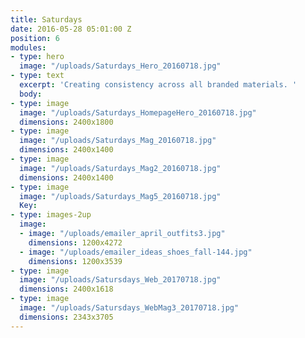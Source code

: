 ```yaml
---
title: Saturdays
date: 2016-05-28 05:01:00 Z
position: 6
modules:
- type: hero
  image: "/uploads/Saturdays_Hero_20160718.jpg"
- type: text
  excerpt: 'Creating consistency across all branded materials. '
  body: 
- type: image
  image: "/uploads/Saturdays_HomepageHero_20160718.jpg"
  dimensions: 2400x1800
- type: image
  image: "/uploads/Saturdays_Mag_20160718.jpg"
  dimensions: 2400x1400
- type: image
  image: "/uploads/Saturdays_Mag2_20160718.jpg"
  dimensions: 2400x1400
- type: image
  image: "/uploads/Saturdays_Mag5_20160718.jpg"
  Key: 
- type: images-2up
  image:
  - image: "/uploads/emailer_april_outfits3.jpg"
    dimensions: 1200x4272
  - image: "/uploads/emailer_ideas_shoes_fall-144.jpg"
    dimensions: 1200x3539
- type: image
  image: "/uploads/Satursdays_Web_20170718.jpg"
  dimensions: 2400x1618
- type: image
  image: "/uploads/Satursdays_WebMag3_20170718.jpg"
  dimensions: 2343x3705
---
```


